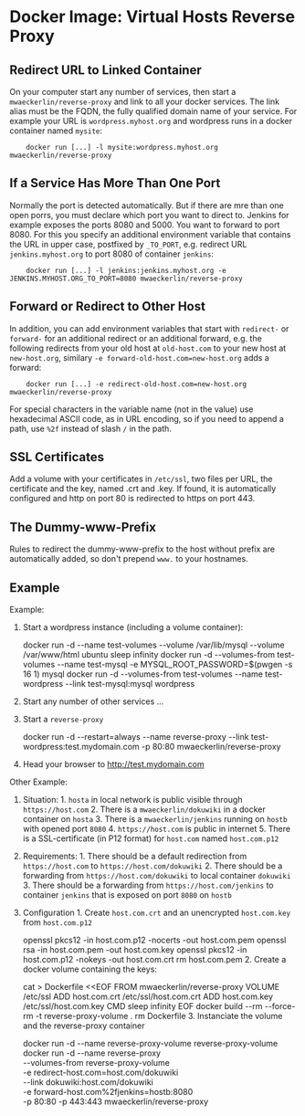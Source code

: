 # Docker Image: Virtual Hosts Reverse Proxy

## Redirect URL to Linked Container

On your computer start any number of services, then start a `mwaeckerlin/reverse-proxy` and link to all your docker services. The link alias must be the FQDN, the fully qualified domain name of your service. For example your URL is `wordpress.myhost.org` and wordpress runs in a docker container named `mysite`:

        docker run [...] -l mysite:wordpress.myhost.org mwaeckerlin/reverse-proxy

## If a Service Has More Than One Port

Normally the port is detected automatically. But if there are mre than one open porrs, you must declare which port you want to direct to. Jenkins for example exposes the ports 8080 and 5000. You want to forward to port 8080. For this you specify an additional environment variable that contains the URL in upper case, postfixed by `_TO_PORT`, e.g. redirect URL `jenkins.myhost.org` to port 8080 of container `jenkins`:

        docker run [...] -l jenkins:jenkins.myhost.org -e JENKINS.MYHOST.ORG_TO_PORT=8080 mwaeckerlin/reverse-proxy

## Forward or Redirect to Other Host

In addition, you can add environment variables that start with `redirect-` or `forward-` for an additional redirect or an additional forward, e.g. the following redirects from your old host at `old-host.com` to your new host at `new-host.org`, similary `-e forward-old-host.com=new-host.org` adds a forward:

        docker run [...] -e redirect-old-host.com=new-host.org mwaeckerlin/reverse-proxy

For special characters in the variable name (not in the value) use hexadecimal ASCII code, as in URL encoding, so if you need to append a path, use `%2f` instead of slash `/` in the path.

## SSL Certificates

Add a volume with your certificates in `/etc/ssl`, two files per URL, the certificate and the key, named <url>.crt and <url>.key. If found, it is automatically configured and http on port 80 is redirected to https on port 443.

## The Dummy-www-Prefix

Rules to redirect the dummy-www-prefix to the host without prefix are automatically added, so don't prepend `www.` to your hostnames.

## Example

Example:

  1. Start a wordpress instance (including a volume container): 

        docker run -d --name test-volumes --volume /var/lib/mysql --volume /var/www/html ubuntu sleep infinity
        docker run -d --volumes-from test-volumes --name test-mysql -e MYSQL_ROOT_PASSWORD=$(pwgen -s 16 1) mysql
        docker run -d --volumes-from test-volumes --name test-wordpress --link test-mysql:mysql wordpress
  2. Start any number of other services ...
  3. Start a `reverse-proxy`

        docker run -d --restart=always --name reverse-proxy --link test-wordpress:test.mydomain.com -p 80:80 mwaeckerlin/reverse-proxy
  4. Head your browser to http://test.mydomain.com

Other Example:

  1. Situation:
    1. `hosta` in local network is public visible through `https://host.com`
    2. There is a `mwaeckerlin/dokuwiki` in a docker container on `hosta`
    3. There is a `mwaeckerlin/jenkins` running on `hostb` with opened port `8080`
    4. `https://host.com` is public in internet
    5. There is a SSL-certificate (in P12 format) for `host.com` named `host.com.p12`
  2. Requirements:
    1. There should be a default redirection from `https://host.com` to `https://host.com/dokuwiki`
    2. There should be a forwarding from `https://host.com/dokuwiki` to local container `dokuwiki`
    3. There should be a forwarding from `https://host.com/jenkins` to container `jenkins` that is exposed on port `8080` on `hostb`
  3. Configuration
    1. Create `host.com.crt` and an unencrypted `host.com.key` from `host.com.p12` 

        openssl pkcs12 -in host.com.p12 -nocerts -out host.com.pem
        openssl rsa -in host.com.pem -out host.com.key
        openssl pkcs12 -in host.com.p12 -nokeys -out host.com.crt
        rm host.com.pem
    2. Create a docker volume containing the keys: 

        cat > Dockerfile <<EOF
        FROM mwaeckerlin/reverse-proxy
        VOLUME /etc/ssl
        ADD host.com.crt /etc/ssl/host.com.crt
        ADD host.com.key /etc/ssl/host.com.key
        CMD sleep infinity
        EOF
        docker build --rm --force-rm -t reverse-proxy-volume .
        rm Dockerfile
     3. Instanciate the volume and the reverse-proxy container 

        docker run -d --name reverse-proxy-volume reverse-proxy-volume
        docker run -d --name reverse-proxy \
          --volumes-from reverse-proxy-volume \
          -e redirect-host.com=host.com/dokuwiki \
          --link dokuwiki:host.com/dokuwiki \
          -e forward-host.com%2fjenkins=hostb:8080 \
          -p 80:80 -p 443:443 mwaeckerlin/reverse-proxy
